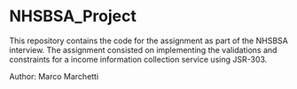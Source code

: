 # NHSBSA_Project

This repository contains the code for the assignment as part of the NHSBSA interview.
The assignment consisted on implementing the validations and constraints for a income information collection service using JSR-303.

Author: Marco Marchetti
